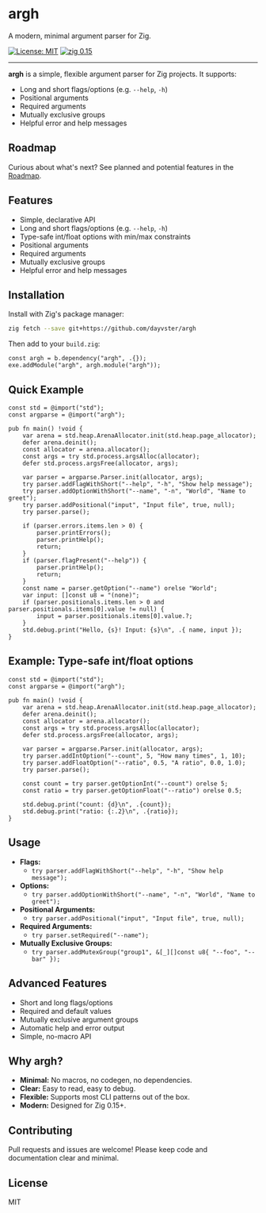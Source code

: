 # argh

A modern, minimal argument parser for Zig.

[![License: MIT](https://img.shields.io/badge/license-MIT-blue.svg)](./LICENSE)
[![zig 0.15](https://img.shields.io/badge/zig-0.15-f7a41d?logo=zig)](https://ziglang.org/)

---

**argh** is a simple, flexible argument parser for Zig projects. It supports:
- Long and short flags/options (e.g. `--help`, `-h`)
- Positional arguments
- Required arguments
- Mutually exclusive groups
- Helpful error and help messages

## Roadmap

Curious about what's next? See planned and potential features in the [Roadmap](./ROADMAP.md).

## Features

- Simple, declarative API
- Long and short flags/options (e.g. `--help`, `-h`)
- Type-safe int/float options with min/max constraints
- Positional arguments
- Required arguments
- Mutually exclusive groups
- Helpful error and help messages

## Installation

Install with Zig's package manager:

```sh
zig fetch --save git+https://github.com/dayvster/argh
```

Then add to your `build.zig`:

```zig
const argh = b.dependency("argh", .{});
exe.addModule("argh", argh.module("argh"));
```

## Quick Example

```zig
const std = @import("std");
const argparse = @import("argh");

pub fn main() !void {
    var arena = std.heap.ArenaAllocator.init(std.heap.page_allocator);
    defer arena.deinit();
    const allocator = arena.allocator();
    const args = try std.process.argsAlloc(allocator);
    defer std.process.argsFree(allocator, args);

    var parser = argparse.Parser.init(allocator, args);
    try parser.addFlagWithShort("--help", "-h", "Show help message");
    try parser.addOptionWithShort("--name", "-n", "World", "Name to greet");
    try parser.addPositional("input", "Input file", true, null);
    try parser.parse();

    if (parser.errors.items.len > 0) {
        parser.printErrors();
        parser.printHelp();
        return;
    }
    if (parser.flagPresent("--help")) {
        parser.printHelp();
        return;
    }
    const name = parser.getOption("--name") orelse "World";
    var input: []const u8 = "(none)";
    if (parser.positionals.items.len > 0 and parser.positionals.items[0].value != null) {
        input = parser.positionals.items[0].value.?;
    }
    std.debug.print("Hello, {s}! Input: {s}\n", .{ name, input });
}
```

## Example: Type-safe int/float options

```zig
const std = @import("std");
const argparse = @import("argh");

pub fn main() !void {
    var arena = std.heap.ArenaAllocator.init(std.heap.page_allocator);
    defer arena.deinit();
    const allocator = arena.allocator();
    const args = try std.process.argsAlloc(allocator);
    defer std.process.argsFree(allocator, args);

    var parser = argparse.Parser.init(allocator, args);
    try parser.addIntOption("--count", 5, "How many times", 1, 10);
    try parser.addFloatOption("--ratio", 0.5, "A ratio", 0.0, 1.0);
    try parser.parse();

    const count = try parser.getOptionInt("--count") orelse 5;
    const ratio = try parser.getOptionFloat("--ratio") orelse 0.5;

    std.debug.print("count: {d}\n", .{count});
    std.debug.print("ratio: {:.2}\n", .{ratio});
}
```

## Usage

- **Flags:**
  - `try parser.addFlagWithShort("--help", "-h", "Show help message");`
- **Options:**
  - `try parser.addOptionWithShort("--name", "-n", "World", "Name to greet");`
- **Positional Arguments:**
  - `try parser.addPositional("input", "Input file", true, null);`
- **Required Arguments:**
  - `try parser.setRequired("--name");`
- **Mutually Exclusive Groups:**
  - `try parser.addMutexGroup("group1", &[_][]const u8{ "--foo", "--bar" });`

## Advanced Features

- Short and long flags/options
- Required and default values
- Mutually exclusive argument groups
- Automatic help and error output
- Simple, no-macro API

## Why argh?

- **Minimal:** No macros, no codegen, no dependencies.
- **Clear:** Easy to read, easy to debug.
- **Flexible:** Supports most CLI patterns out of the box.
- **Modern:** Designed for Zig 0.15+.

## Contributing

Pull requests and issues are welcome! Please keep code and documentation clear and minimal.

## License

MIT
